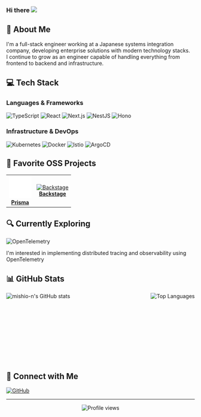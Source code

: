 ### Hi there <img src="https://media.giphy.com/media/hvRJCLFzcasrR4ia7z/giphy.gif" width="2%" />

## 🚀 About Me

I'm a full-stack engineer working at a Japanese systems integration company, developing enterprise solutions with modern technology stacks.  
I continue to grow as an engineer capable of handling everything from frontend to backend and infrastructure.

## 💻 Tech Stack

### Languages & Frameworks
![TypeScript](https://img.shields.io/badge/TypeScript-007ACC?style=for-the-badge&logo=typescript&logoColor=white)
![React](https://img.shields.io/badge/React-20232A?style=for-the-badge&logo=react&logoColor=61DAFB)
![Next.js](https://img.shields.io/badge/Next.js-000000?style=for-the-badge&logo=next.js&logoColor=white)
![NestJS](https://img.shields.io/badge/NestJS-E0234E?style=for-the-badge&logo=nestjs&logoColor=white)
![Hono](https://img.shields.io/badge/Hono-E36002?style=for-the-badge&logo=hono&logoColor=white)

### Infrastructure & DevOps
![Kubernetes](https://img.shields.io/badge/Kubernetes-326CE5?style=for-the-badge&logo=kubernetes&logoColor=white)
![Docker](https://img.shields.io/badge/Docker-2496ED?style=for-the-badge&logo=docker&logoColor=white)
![Istio](https://img.shields.io/badge/Istio-466BB0?style=for-the-badge&logo=istio&logoColor=white)
![ArgoCD](https://img.shields.io/badge/ArgoCD-EF7B4D?style=for-the-badge&logo=argo&logoColor=white)

## 🌟 Favorite OSS Projects

<table>
  <tr>
    <td align="center">
      <a href="https://www.prisma.io/">
        <img src="https://raw.githubusercontent.com/prisma/presskit/main/Assets/Prisma-LightLogo.svg" width="60" height="60" alt="Prisma"/>
        <br />
        <b>Prisma</b>
      </a>
    </td>
    <td align="center">
      <a href="https://backstage.io/">
        <img src="https://backstage.io/img/logo.svg" width="60" height="60" alt="Backstage"/>
        <br />
        <b>Backstage</b>
      </a>
    </td>
  </tr>
</table>

## 🔍 Currently Exploring

<div>
  <img src="https://opentelemetry.io/img/logos/opentelemetry-horizontal-color.svg" width="300" alt="OpenTelemetry"/>
  <p>I'm interested in implementing distributed tracing and observability using OpenTelemetry</p>
</div>

## 📊 GitHub Stats

<div style="display: flex; justify-content: space-between; align-items: center; gap: 20px; flex-wrap: wrap;">
  <img src="https://github-readme-stats.vercel.app/api?username=mishio-n&show_icons=true&theme=dracula" alt="mishio-n's GitHub stats" style="height: 180px;" />
  <img src="https://github-readme-stats.vercel.app/api/top-langs/?username=mishio-n&layout=compact&theme=dracula" alt="Top Languages" style="height: 180px;" />
</div>

## 🤝 Connect with Me

<div>
  
  [![GitHub](https://img.shields.io/badge/GitHub-100000?style=for-the-badge&logo=github&logoColor=white)](https://github.com/mishio-n)
  
</div>

---

<div align="center">
  <img src="https://komarev.com/ghpvc/?username=mishio-n&style=flat-square&color=blue" alt="Profile views"/>
</div>
